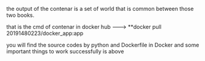 the output of the contenar is a set of world that is common between those two books. 

that is the cmd of contenar in docker hub ---> **docker pull 20191480223/docker_app:app

you will find the source codes by python and Dockerfile in Docker and some important things to work  successfully is above
